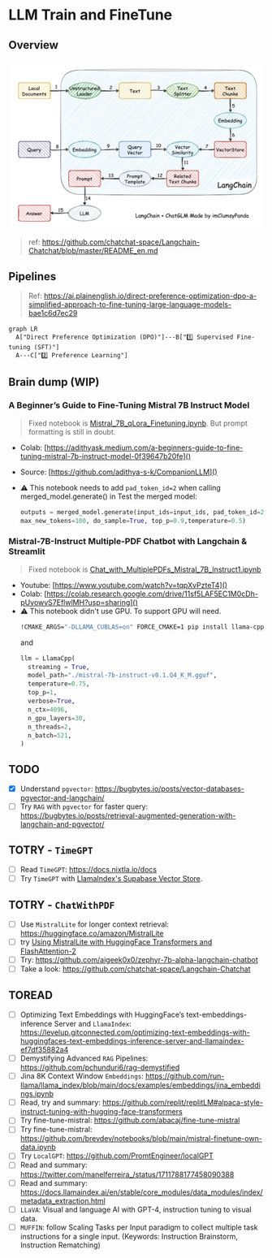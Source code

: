 # LLM Train and FineTune

## Overview

![](./llm-langchain-flow.png)

> ref: https://github.com/chatchat-space/Langchain-Chatchat/blob/master/README_en.md

## Pipelines

> Ref: https://ai.plainenglish.io/direct-preference-optimization-dpo-a-simplified-approach-to-fine-tuning-large-language-models-bae1c6d7ec29

```mermaid
graph LR
  A["Direct Preference Optimization (DPO)"]---B["1️⃣ Supervised Fine-tuning (SFT)"]
  A---C["2️⃣ Preference Learning"]
```

## Brain dump (WIP)

### A Beginner’s Guide to Fine-Tuning Mistral 7B Instruct Model

> Fixed notebook is [Mistral_7B_qLora_Finetuning.ipynb](./Mistral_7B_qLora_Finetuning.ipynb). But prompt formatting is still in doubt.

- Colab: [https://adithyask.medium.com/a-beginners-guide-to-fine-tuning-mistral-7b-instruct-model-0f39647b20fe]()
- Source: [https://github.com/adithya-s-k/CompanionLLM]()
- ⚠️ This notebook needs to add `pad_token_id=2` when calling merged_model.generate() in Test the merged model:

  ```python
  outputs = merged_model.generate(input_ids=input_ids, pad_token_id=2,
  max_new_tokens=100, do_sample=True, top_p=0.9,temperature=0.5)
  ```

### Mistral-7B-Instruct Multiple-PDF Chatbot with Langchain & Streamlit

> Fixed notebook is [Chat_with_MultiplePDFs_Mistral_7B_Instruct1.ipynb](./Chat_with_MultiplePDFs_Mistral_7B_Instruct1.ipynb)

- Youtube: [https://www.youtube.com/watch?v=tqpXvPzteT4]()
- Colab: [https://colab.research.google.com/drive/11sf5LAF5EC1M0cDh-pUyowvS7EflwlMH?usp=sharing]()
- ⚠️ This notebook didn't use GPU. To support GPU will need.
  ```bash
  !CMAKE_ARGS="-DLLAMA_CUBLAS=on" FORCE_CMAKE=1 pip install llama-cpp-python
  ```
  and
  ```python
  llm = LlamaCpp(
    streaming = True,
    model_path="./mistral-7b-instruct-v0.1.Q4_K_M.gguf",
    temperature=0.75,
    top_p=1,
    verbose=True,
    n_ctx=4096,
    n_gpu_layers=30,
    n_threads=2,
    n_batch=521,
  )
  ```

## TODO

- [x] Understand `pgvector`: https://bugbytes.io/posts/vector-databases-pgvector-and-langchain/
- [ ] Try `RAG` with `pgvector` for faster query: https://bugbytes.io/posts/retrieval-augmented-generation-with-langchain-and-pgvector/

## TOTRY - `TimeGPT`

- [ ] Read `TimeGPT`: https://docs.nixtla.io/docs
- [ ] Try `TimeGPT` with [LlamaIndex's Supabase Vector Store](https://colab.research.google.com/github/supabase/supabase/blob/master/examples/ai/llamaindex/llamaindex.ipynb).

## TOTRY - `ChatWithPDF`

- [ ] Use `MistralLite` for longer context retrieval: https://huggingface.co/amazon/MistralLite
- [ ] try [Using MistralLite with HuggingFace Transformers and FlashAttention-2](https://github.com/awslabs/extending-the-context-length-of-open-source-llms/blob/main/MistralLite/huggingface-transformers/example_usage.ipynb)
- [ ] Try: https://github.com/aigeek0x0/zephyr-7b-alpha-langchain-chatbot
- [ ] Take a look: https://github.com/chatchat-space/Langchain-Chatchat

## TOREAD

- [ ] Optimizing Text Embeddings with HuggingFace’s text-embeddings-inference Server and `LlamaIndex`: https://levelup.gitconnected.com/optimizing-text-embeddings-with-huggingfaces-text-embeddings-inference-server-and-llamaindex-ef7df35882a4
- [ ] Demystifying Advanced `RAG` Pipelines: https://github.com/pchunduri6/rag-demystified
- [ ] Jina 8K Context Window `Embeddings`: https://github.com/run-llama/llama_index/blob/main/docs/examples/embeddings/jina_embeddings.ipynb
- [ ] Read, try and summary: https://github.com/replit/replitLM#alpaca-style-instruct-tuning-with-hugging-face-transformers
- [ ] Try fine-tune-mistral: https://github.com/abacaj/fine-tune-mistral
- [ ] Try fine-tune-mistral: https://github.com/brevdev/notebooks/blob/main/mistral-finetune-own-data.ipynb
- [ ] Try `LocalGPT`: https://github.com/PromtEngineer/localGPT
- [ ] Read and summary: https://twitter.com/manelferreira_/status/1711788177458090388
- [ ] Read and summary: https://docs.llamaindex.ai/en/stable/core_modules/data_modules/index/metadata_extraction.html
- [ ] `LLaVA`: Visual and language AI with GPT-4, instruction tuning to visual data.
- [ ] `MUFFIN`: follow Scaling Tasks per Input paradigm to collect multiple task instructions for a single input. (Keywords: Instruction Brainstorm, Instruction Rematching)
